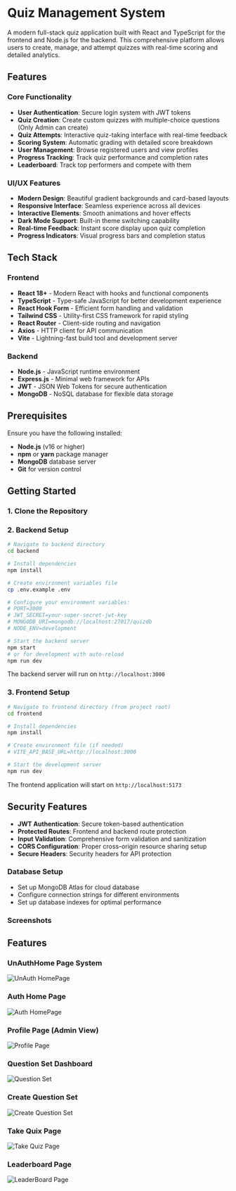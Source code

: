 # Quiz Management System

A modern full-stack quiz application built with React and TypeScript for the frontend and Node.js for the backend. This comprehensive platform allows users to create, manage, and attempt quizzes with real-time scoring and detailed analytics.

## Features

### Core Functionality

- **User Authentication**: Secure login system with JWT tokens
- **Quiz Creation**: Create custom quizzes with multiple-choice questions (Only Admin can create)
- **Quiz Attempts**: Interactive quiz-taking interface with real-time feedback
- **Scoring System**: Automatic grading with detailed score breakdown
- **User Management**: Browse registered users and view profiles
- **Progress Tracking**: Track quiz performance and completion rates
- **Leaderboard**: Track top performers and compete with them

### UI/UX Features

- **Modern Design**: Beautiful gradient backgrounds and card-based layouts
- **Responsive Interface**: Seamless experience across all devices
- **Interactive Elements**: Smooth animations and hover effects
- **Dark Mode Support**: Built-in theme switching capability
- **Real-time Feedback**: Instant score display upon quiz completion
- **Progress Indicators**: Visual progress bars and completion status

## Tech Stack

### Frontend

- **React 18+** - Modern React with hooks and functional components
- **TypeScript** - Type-safe JavaScript for better development experience
- **React Hook Form** - Efficient form handling and validation
- **Tailwind CSS** - Utility-first CSS framework for rapid styling
- **React Router** - Client-side routing and navigation
- **Axios** - HTTP client for API communication
- **Vite** - Lightning-fast build tool and development server

### Backend

- **Node.js** - JavaScript runtime environment
- **Express.js** - Minimal web framework for APIs
- **JWT** - JSON Web Tokens for secure authentication
- **MongoDB** - NoSQL database for flexible data storage

## Prerequisites

Ensure you have the following installed:

- **Node.js** (v16 or higher)
- **npm** or **yarn** package manager
- **MongoDB** database server
- **Git** for version control

## Getting Started

### 1. Clone the Repository

### 2. Backend Setup

```bash
# Navigate to backend directory
cd backend

# Install dependencies
npm install

# Create environment variables file
cp .env.example .env

# Configure your environment variables:
# PORT=3000
# JWT_SECRET=your-super-secret-jwt-key
# MONGODB_URI=mongodb://localhost:27017/quizdb
# NODE_ENV=development

# Start the backend server
npm start
# or for development with auto-reload
npm run dev
```

The backend server will run on `http://localhost:3000`

### 3. Frontend Setup

```bash
# Navigate to frontend directory (from project root)
cd frontend

# Install dependencies
npm install

# Create environment file (if needed)
# VITE_API_BASE_URL=http://localhost:3000

# Start the development server
npm run dev
```

The frontend application will start on `http://localhost:5173`

## Security Features

- **JWT Authentication**: Secure token-based authentication
- **Protected Routes**: Frontend and backend route protection
- **Input Validation**: Comprehensive form validation and sanitization
- **CORS Configuration**: Proper cross-origin resource sharing setup
- **Secure Headers**: Security headers for API protection

### Database Setup

- Set up MongoDB Atlas for cloud database
- Configure connection strings for different environments
- Set up database indexes for optimal performance

### Screenshots

## Features

### UnAuthHome Page System

![UnAuth HomePage](./screenshots/UnAuthHomePage.png)

### Auth Home Page

![Auth HomePage](<./screenshots/AuthHomePage(admin).png>)

### Profile Page (Admin View)

![Profile Page](<./screenshots/ProfilePage(adminView).png>)

### Question Set Dashboard

![Question Set](<./screenshots/QuestionSet(adminView).png>)

### Create Question Set

![Create Question Set](<./screenshots/CreateQuestionSet(adminOnly).png>)

### Take Quix Page

![Take Quiz Page](./screenshots/TakeQuizPage.png)

### Leaderboard Page

![LeaderBoard Page](./screenshots/Leaderboard.png)
